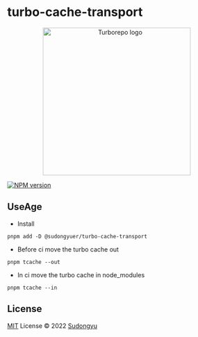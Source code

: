 # turbo-cache-transport
<p align="center">
  <img width="340" alt="Turborepo logo" src="https://user-images.githubusercontent.com/4060187/106504110-82f58d00-6494-11eb-87b7-a16d4f68bc5a.png">
</p>

[![NPM version](https://img.shields.io/npm/v/pkg-name?color=a1b858&label=)](https://www.npmjs.com/package/@sudongyuer/turbo-cache-transport)

## UseAge

- Install

```shell
pnpm add -D @sudongyuer/turbo-cache-transport
```

- Before ci move the turbo cache out

```shell
pnpm tcache --out
```

- In ci move the turbo cache in node_modules

```shell
pnpm tcache --in
```

## License

[MIT](./LICENSE) License © 2022 [Sudongyu](https://github.com/sudongyu)
